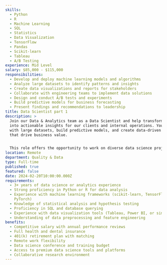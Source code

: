 ```yaml
---
skills:
  - Python
  - R
  - Machine Learning
  - SQL
  - Statistics
  - Data Visualization
  - TensorFlow
  - Pandas
  - Scikit-learn
  - Tableau
  - A/B Testing
experience: Mid Level
salary: $85,000 - $115,000
responsibilities:
  - Develop and deploy machine learning models and algorithms
  - Analyze large datasets to identify patterns and insights
  - Create data visualizations and reports for stakeholders
  - Collaborate with engineering teams to implement data solutions
  - Design and conduct A/B tests and experiments
  - Build predictive models for business forecasting
  - Present findings and recommendations to leadership
title: Data Scientist part 1
description: >
  Join our Data & Analytics team as a Data Scientist and help transform data
  into actionable insights for our clients and internal operations. You'll work
  with large datasets, build predictive models, and create data-driven solutions
  that drive business value.


  This role offers the opportunity to work on diverse data science projects across multiple industries and make a significant impact through data-driven decision making.
location: Remote
department: Quality & Data
type: Full-time
published: true
featured: false
date: 2024-02-20T10:00:00.000Z
requirements:
  - 3+ years of data science or analytics experience
  - Strong proficiency in Python or R for data analysis
  - Experience with machine learning frameworks (scikit-learn, TensorFlow,
    PyTorch)
  - Knowledge of statistical analysis and hypothesis testing
  - Proficiency in SQL and database querying
  - Experience with data visualization tools (Tableau, Power BI, or similar)
  - Understanding of data preprocessing and feature engineering
benefits:
  - Competitive salary with annual performance reviews
  - Full health and dental insurance
  - 401(k) retirement plan with matching
  - Remote work flexibility
  - Data science conference and training budget
  - Access to premium data science tools and platforms
  - Collaborative research environment
---
```

